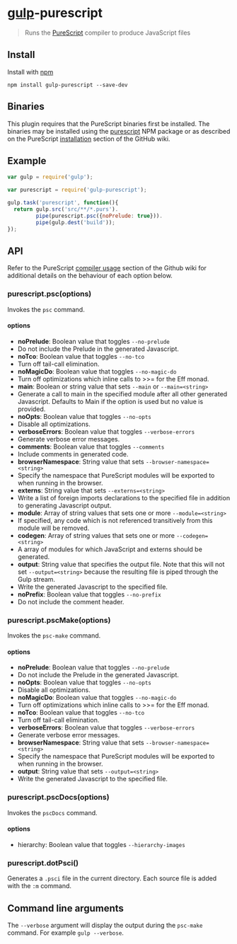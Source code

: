 # [gulp](https://github.com/wearefractal/gulp)-purescript

> Runs the [PureScript](http://www.purescript.org) compiler to produce JavaScript files

## Install

Install with [npm](https://npmjs.org/package/gulp-purescript)

```
npm install gulp-purescript --save-dev
```

## Binaries

This plugin requires that the PureScript binaries first be installed. The binaries may be installed using the [purescript](https://www.npmjs.com/package/purescript) NPM package or as described on the PureScript [installation](https://github.com/purescript/purescript/wiki/Language-Guide:-Getting-Started#installation) section of the GitHub wiki.

## Example

```js
var gulp = require('gulp');

var purescript = require('gulp-purescript');

gulp.task('purescript', function(){
  return gulp.src('src/**/*.purs').
         pipe(purescript.psc({noPrelude: true})).
         pipe(gulp.dest('build'));
});
```

## API

Refer to the PureScript [compiler usage](https://github.com/purescript/purescript/wiki/Language-Guide:-Getting-Started#compiler-usage) section of the Github wiki for additional details on the behaviour of each option below.

### purescript.psc(options)

Invokes the `psc` command.

#### options

 - **noPrelude**: Boolean value that toggles `--no-prelude`
  -  Do not include the Prelude in the generated Javascript.
 - **noTco**: Boolean value that toggles `--no-tco`
  - Turn off tail-call elimination.
 - **noMagicDo**: Boolean value that toggles `--no-magic-do`
  - Turn off optimizations which inline calls to >>= for the Eff monad.
 - **main**: Boolean or string value that sets `--main` or `--main=<string>`
  - Generate a call to main in the specified module after all other generated Javascript. Defaults to Main if the option is used but no value is provided.
 - **noOpts**: Boolean value that toggles `--no-opts`
  - Disable all optimizations.
 - **verboseErrors**: Boolean value that toggles `--verbose-errors`
  - Generate verbose error messages.
 - **comments**: Boolean value that toggles `--comments`
  - Include comments in generated code.
 - **browserNamespace**: String value that sets `--browser-namespace=<string>`
  - Specify the namespace that PureScript modules will be exported to when running in the browser.
 - **externs**: String value that sets `--externs=<string>`
  - Write a list of foreign imports declarations to the specified file in addition to generating Javascript output.
 - **module**: Array of string values that sets one or more `--module=<string>`
  - If specified, any code which is not referenced transitively from this module will be removed.
 - **codegen**: Array of string values that sets one or more `--codegen=<string>`
  - A array of modules for which JavaScript and externs should be generated.
 - **output**: String value that specifies the output file. Note that this will not set `--output=<string>` because the resulting file is piped through the Gulp stream.
  - Write the generated Javascript to the specified file.
 - **noPrefix**: Boolean value that toggles `--no-prefix`
  - Do not include the comment header.

### purescript.pscMake(options)

Invokes the `psc-make` command.

#### options

 - **noPrelude**: Boolean value that toggles `--no-prelude`
  - Do not include the Prelude in the generated Javascript.
 - **noOpts**: Boolean value that toggles `--no-opts`
  - Disable all optimizations.
 - **noMagicDo**: Boolean value that toggles `--no-magic-do`
  - Turn off optimizations which inline calls to >>= for the Eff monad.
 - **noTco**: Boolean value that toggles `--no-tco`
  - Turn off tail-call elimination.
 - **verboseErrors**: Boolean value that toggles `--verbose-errors`
  - Generate verbose error messages.
 - **browserNamespace**: String value that sets `--browser-namespace=<string>`
  - Specify the namespace that PureScript modules will be exported to when running in the browser.
 - **output**: String value that sets `--output=<string>`
  - Write the generated Javascript to the specified file.

### purescript.pscDocs(options)

Invokes the `pscDocs` command.

#### options

 - hierarchy: Boolean value that toggles `--hierarchy-images`

### purescript.dotPsci()

Generates a `.psci` file in the current directory. Each source file is
added with the `:m` command.

## Command line arguments

The `--verbose` argument will display the output during the `psc-make`
command. For example `gulp --verbose`.
